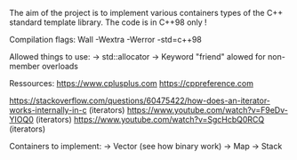 The aim of the project is to implement various containers types of the C++ standard template library.
The code is in C++98 only !

Compilation flags: Wall -Wextra -Werror -std=c++98

Allowed things to use:
→ std::allocator
→ Keyword "friend" alowed for non-member overloads

Ressources:
https://www.cplusplus.com
https://cppreference.com

https://stackoverflow.com/questions/60475422/how-does-an-iterator-works-internally-in-c (iterators)
https://www.youtube.com/watch?v=F9eDv-YIOQ0 (iterators)
https://www.youtube.com/watch?v=SgcHcbQ0RCQ (iterators)

Containers to implement:
→ Vector (see how binary work)
→ Map
→ Stack

